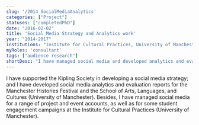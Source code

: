 ```yaml
---
slug: '/2014_SocialMediaAnalytics'
categories: ["Project"]
statuses: ["completedPhD"]
date: "2016-02-02"
title: 'Social Media Strategy and Analytics work'
year: "2014-2017"
institutions: "Institute for Cultural Practices, University of Manchester, School of Arts, Language, and Cultures, University of Manchester, Manchester Histories Festival, Kipling Society"
myRoles: 'consultant'
tags: ["audience research"]
shortDesc: "I have managed social media and developed analytics and evaluation reports for the Manchester Histories Festival and the School of Arts, Languages, and Cultures (University of Manchester)."
---
```


I have supported the Kipling Society in developing a social media strategy; and I have developed social media analytics and evaluation reports for the Manchester Histories Festival and the School of Arts, Languages, and Cultures (University of Manchester). Besides, I have managed social media for a range of project and event accounts, as well as for some student engagement campaigns at the Institute for Cultural Practices (University of Manchester).
